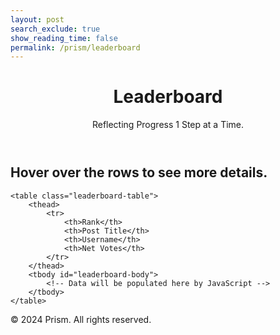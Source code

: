 ```yaml
---
layout: post
search_exclude: true
show_reading_time: false
permalink: /prism/leaderboard
---
```


<!-- Link to Custom CSS and Script -->
<link rel="stylesheet" href="{{site.baseurl}}/navigation/worlds/style.css">
<script src="{{site.baseurl}}/navigation/worlds/script.js"></script>

<header class="heading">
    <h1>Leaderboard</h1>
    <p>Reflecting Progress 1 Step at a Time.</p>
</header>

<div class="container">
    <h2>Hover over the rows to see more details.</h2>

    <table class="leaderboard-table">
        <thead>
            <tr>
                <th>Rank</th>
                <th>Post Title</th>
                <th>Username</th>
                <th>Net Votes</th>
            </tr>
        </thead>
        <tbody id="leaderboard-body">
            <!-- Data will be populated here by JavaScript -->
        </tbody>
    </table>
</div>

<footer class="copyright">
    <p>© 2024 Prism. All rights reserved.</p>
</footer>

<script>
    document.addEventListener('DOMContentLoaded', function() {
        fetch('/api/leaderboard')
            .then(response => response.json())
            .then(data => {
                const tbody = document.getElementById('leaderboard-body');
                data.forEach((item, index) => {
                    const row = document.createElement('tr');
                    row.innerHTML = `
                        <td>${index + 1}</td>
                        <td>${item.post_title}</td>
                        <td>${item.username}</td>
                        <td>${item.net_vote_count}</td>
                    `;
                    tbody.appendChild(row);
                });
            });
    });
</script>